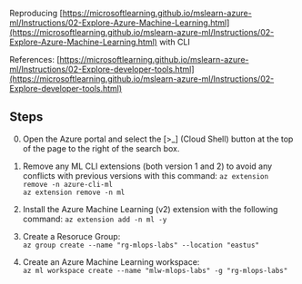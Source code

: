 
Reproducing 
[https://microsoftlearning.github.io/mslearn-azure-ml/Instructions/02-Explore-Azure-Machine-Learning.html](https://microsoftlearning.github.io/mslearn-azure-ml/Instructions/02-Explore-Azure-Machine-Learning.html)
with CLI

References:
[https://microsoftlearning.github.io/mslearn-azure-ml/Instructions/02-Explore-developer-tools.html](https://microsoftlearning.github.io/mslearn-azure-ml/Instructions/02-Explore-developer-tools.html)

## Steps

0. Open the Azure portal and select the [>_] (Cloud Shell) button at the top of the page to the right of the search box.
  
1. Remove any ML CLI extensions (both version 1 and 2) to avoid any conflicts with previous versions with this command:
   `az extension remove -n azure-cli-ml`  
   `az extension remove -n ml`

2. Install the Azure Machine Learning (v2) extension with the following command:
   `az extension add -n ml -y`
  
3. Create a Resoruce Group:  
  `az group create --name "rg-mlops-labs" --location "eastus"`

4. Create an Azure Machine Learning workspace:  
  `az ml workspace create --name "mlw-mlops-labs" -g "rg-mlops-labs"`
